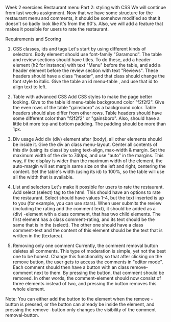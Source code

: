 Week 2 exercises
Restaurant menu Part 2: styling with CSS
We will continue from last weeks assignment. Now that we have some structure for the restaurant menu and comments, it should be somehow modified so that it doesn't so badly look like it's from the 90's. Also, we will add a feature that makes it possible for users to rate the restaurant.

Requirements and Scoring

1. CSS classes, ids and tags
   Let's start by using different kinds of selectors. Body element should use font-family "Garamond". The table and review sections should have titles. To do these, add a header element (h2 for instance) with text "Menu" before the table, and add a header element before the review section with text "Reviews". These headers should have a class "header", and that class should change the font style to italic. Give the table an id menu-table , and use that id to align text to left.

2. Table with advanced CSS
   Add CSS styles to make the page better looking. Give to the table id menu-table background color "f2f2f2". Give the even rows of the table "gainsboro" as a background color. Table headers should also differ from other rows. Table headers should have some different color than "f2f2f2" or "gainsboro". Also, should have a little bit more top and bottom padding. The padding should be more than 1px.

3. Div usage
   Add div (div) element after (body), all other elements should be inside it. Give the div an class menu-layout. Center all contents of this div (using its class) by using text-align, max-width & margin. Set the maximum width of the div to 740px, and use "auto" in the margins. This way, if the display is wider than the maximum width of the element, the auto-margin will set margin same size on the left and right, centering the content. Set the table's width (using its id) to 100%, so the table will use all the width that is available.

4. List and selectors
   Let's make it possible for users to rate the restaurant. Add select (select) tag to the html. This should have an options to rate the restaurant. Select should have values 1-4, but the text inserted is up to you (for example, you can use stars). When user submits the review (including the rating and the comment text), it should be added as a (div) -element with a class comment, that has two child elements. The first element has a class comment-rating, and its text should be the same that is in the (select). The other one should have a class comment-text and the content of this element should be the text that is written in the (textarea).

5. Removing only one comment
   Currently, the comment removal button deletes all comments. This type of moderation is simple, yet not the best one to be honest. Change this functionality so that after clicking on the remove button, the user gets to access the comments in "editor mode". Each comment should then have a button with an class remove-comment next to them. By pressing the button, that comment should be removed. In other words, the comment-element should now consist of three elements instead of two, and pressing the button removes this whole element.

Note: You can either add the button to the element when the remove -button is pressed, or the button can already be inside the element, and pressing the remove -button only changes the visibility of the comment removal-button.
